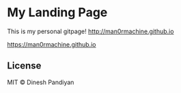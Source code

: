 # My Landing Page   
This is my personal gitpage!
http://man0rmachine.github.io

https://man0rmachine.github.io

## License
MIT © Dinesh Pandiyan

